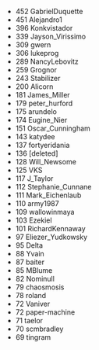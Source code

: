 * 452 GabrielDuquette
* 451 Alejandro1
* 396 Konkvistador
* 339 Jayson_Virissimo
* 309 gwern
* 306 lukeprog
* 289 NancyLebovitz
* 259 Grognor
* 243 Stabilizer
* 200 Alicorn
* 181 James_Miller
* 179 peter_hurford
* 175 arundelo
* 174 Eugine_Nier
* 151 Oscar_Cunningham
* 143 katydee
* 137 fortyeridania
* 136 [deleted]
* 128 Will_Newsome
* 125 VKS
* 117 J_Taylor
* 112 Stephanie_Cunnane
* 111 Mark_Eichenlaub
* 110 army1987
* 109 wallowinmaya
* 103 Ezekiel
* 101 RichardKennaway
* 97 Eliezer_Yudkowsky
* 95 Delta
* 88 Yvain
* 87 baiter
* 85 MBlume
* 82 Nominull
* 79 chaosmosis
* 78 roland
* 72 Vaniver
* 72 paper-machine
* 71 taelor
* 70 scmbradley
* 69 tingram
